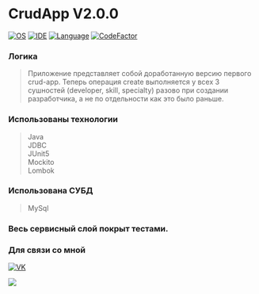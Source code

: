 # CrudApp V2.0.0

[![OS](https://img.shields.io/badge/OS-Microsoft%20W11-brightgreen)](https://www.microsoft.com/)
[![IDE](https://img.shields.io/badge/IDE-Intellij%20IDEA-brightgreen)](https://www.jetbrains.com/)
[![Language](https://img.shields.io/badge/language-Java-lightgrey)](https://www.java.com/)
[![CodeFactor](https://www.codefactor.io/repository/github/alvidediev/crud-app-v2/badge)](https://www.codefactor.io/repository/github/alvidediev/crud-app-v2)  

### Логика  
> Приложение представляет собой доработанную версию первого crud-app. Теперь операция create выполняется у всех 3 сушностей (developer, skill, specialty) разово при создании разработчика,
а не по отдельности как это было раньше.

### Использованы технологии  
> Java  
> JDBC  
> JUnit5  
> Mockito  
> Lombok    
### Использована СУБД  
> MySql  
### Весь сервисный слой покрыт тестами.

### Для связи со мной  
[![VK](https://img.shields.io/badge/вконтакте-%232E87FB.svg?&style=for-the-badge&logo=vk&logoColor=white)](https://vk.com/alvided)  

![](https://github-readme-stats.vercel.app/api?username=alvidediev&theme=blue-green)
